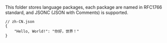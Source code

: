This folder stores language packages, each package are named in RFC1766 standard,
and JSONC (JSON with Comments) is supported.

```jsonc
// zh-CN.json
{
    "Hello, World!": "你好，世界！"
}
```